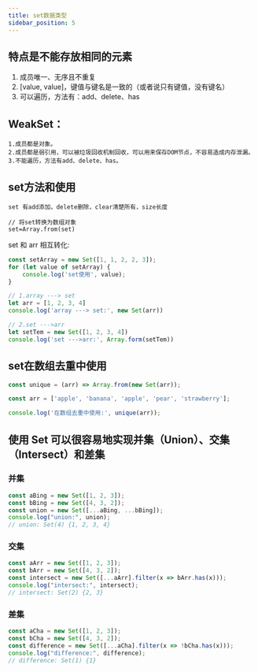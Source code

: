 ```yaml
---
title: set数据类型
sidebar_position: 5
---
```


## 特点是不能存放相同的元素
1. 成员唯一、无序且不重复
2. [value, value]，键值与键名是一致的（或者说只有键值，没有键名）
3. 可以遍历，方法有：add、delete、has

## WeakSet：
```
1.成员都是对象。
2.成员都是弱引用，可以被垃圾回收机制回收，可以用来保存DOM节点，不容易造成内存泄漏。
3.不能遍历，方法有add、delete、has。
```

## set方法和使用
```
set 有add添加，delete删除，clear清楚所有，size长度

// 将set转换为数组对象
set=Array.from(set)
```

set 和 arr 相互转化:
```js
const setArray = new Set([1, 1, 2, 2, 3]);
for (let value of setArray) {
    console.log('set使用', value);
}

// 1.array ---> set
let arr = [1, 2, 3, 4]
console.log('array ---> set:', new Set(arr))

// 2.set --->arr
let setTem = new Set([1, 2, 3, 4])
console.log('set --->arr:', Array.form(setTem))
```

## set在数组去重中使用
```js
const unique = (arr) => Array.from(new Set(arr));

const arr = ['apple', 'banana', 'apple', 'pear', 'strawberry'];

console.log('在数组去重中使用:', unique(arr));
```

## 使用 Set 可以很容易地实现并集（Union）、交集（Intersect）和差集

### 并集
```js
const aBing = new Set([1, 2, 3]);
const bBing = new Set([4, 3, 2]);
const union = new Set([...aBing, ...bBing]);
console.log("union:", union);
// union: Set(4) {1, 2, 3, 4}
```

### 交集
```js
const aArr = new Set([1, 2, 3]);
const bArr = new Set([4, 3, 2]);
const intersect = new Set([...aArr].filter(x => bArr.has(x)));
console.log("intersect:", intersect);
// intersect: Set(2) {2, 3}
```

### 差集
```js
const aCha = new Set([1, 2, 3]);
const bCha = new Set([4, 3, 2]);
const difference = new Set([...aCha].filter(x => !bCha.has(x)));
console.log("difference:", difference);
// difference: Set(1) {1}
```